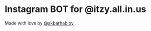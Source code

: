 # Instagram BOT for @itzy.all.in.us

Made with love by [@akbarhabiby](https://www.instagram.com/akbarhabiby/)
